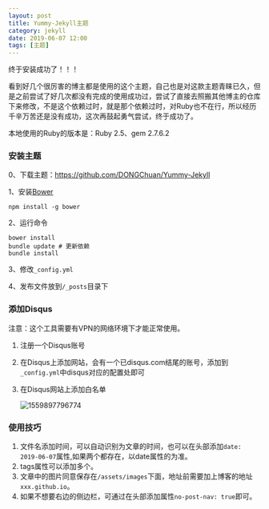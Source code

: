 ```yaml
---
layout: post
title: Yummy-Jekyll主题
category: jekyll
date: 2019-06-07 12:00
tags: [主题]
---
```


终于安装成功了！！！

看到好几个很厉害的博主都是使用的这个主题，自己也是对这款主题青睐已久，但是之前尝试了好几次都没有完成的使用成功过，尝试了直接去照搬其他博主的仓库下来修改，不是这个依赖过时，就是那个依赖过时，对Ruby也不在行，所以经历千辛万苦还是没有成功，这次再鼓起勇气尝试，终于成功了。

本地使用的Ruby的版本是：Ruby 2.5、gem 2.7.6.2

### 安装主题

0、下载主题：<https://github.com/DONGChuan/Yummy-Jekyll>

1、安装[Bower](http://bower.io/) 

```
npm install -g bower
```

2、运行命令

```
bower install
bundle update # 更新依赖
bundle install
```

3、修改`_config.yml`

4、发布文件放到`/_posts`目录下

### 添加Disqus

注意：这个工具需要有VPN的网络环境下才能正常使用。

1. 注册一个Disqus账号

2. 在Disqus上添加网站，会有一个已disqus.com结尾的账号，添加到`_config.yml`中disqus对应的配置处即可

3. 在Disqus网站上添加白名单

   ![1559897796774](https://scnuWang.github.io/assets/images/1559897793753.png)

### 使用技巧

1. 文件名添加时间，可以自动识别为文章的时间，也可以在头部添加`date: 2019-06-07`属性,如果两个都存在，以date属性的为准。
2. tags属性可以添加多个。
3. 文章中的图片同意保存在`/assets/images`下面，地址前需要加上博客的地址`xxx.github.io`。
4. 如果不想要右边的侧边栏，可通过在头部添加属性`no-post-nav: true`即可。